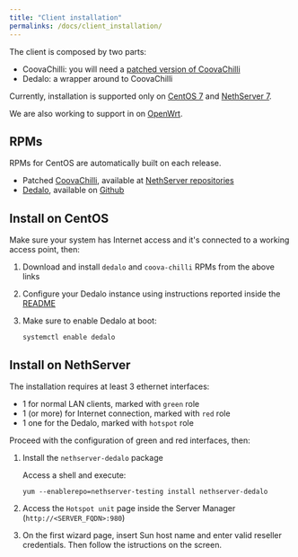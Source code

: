 ```yaml
---
title: "Client installation"
permalinks: /docs/client_installation/
---
```


The client is composed by two parts:

- CoovaChilli: you will need a [patched version of CoovaChilli](https://github.com/NethServer/coova-chilli)
- Dedalo: a wrapper around to CoovaChilli

Currently, installation is supported only on [CentOS 7](https://www.centos.org) and [NethServer 7](https://www.nethserver.org).

We are also working to support in on [OpenWrt](https://openwrt.org/).

## RPMs

RPMs for CentOS are automatically built on each release.

- Patched [CoovaChilli]( https://github.com/NethServer/rpm-coova-chilli), available at [NethServer repositories](http://mirror.nethserver.org/nethserver/7/testing/x86_64/Packages/)
- [Dedalo](https://github.com/nethesis/icaro/tree/master/dedalo/dist), available on [Github](https://github.com/nethesis/icaro/releases)

## Install on CentOS

Make sure your system has Internet access and it's connected to a working access point, then:

1. Download and install `dedalo` and `coova-chilli` RPMs from the above links

2. Configure your Dedalo instance using instructions reported inside the [README](https://github.com/nethesis/icaro/tree/master/dedalo)

3. Make sure to enable Dedalo at boot:
   ```
   systemctl enable dedalo
   ```


## Install on NethServer

The installation requires at least 3 ethernet interfaces: 

- 1 for normal LAN clients, marked with ``green`` role
- 1 (or more) for Internet connection, marked with ``red`` role
- 1 one for the Dedalo, marked with ``hotspot`` role

Proceed with the configuration of green and red interfaces, then:

1. Install the ``nethserver-dedalo`` package

   Access a shell and execute:
   ```
   yum --enablerepo=nethserver-testing install nethserver-dedalo
   ```

2. Access the ``Hotspot unit`` page inside the Server Manager (``http://<SERVER_FQDN>:980``)

3. On the first wizard page, insert Sun host name and enter valid reseller credentials.
   Then follow the istructions on the screen.
